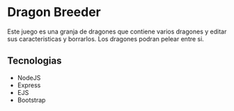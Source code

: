 # Dragon Breeder

Este juego es una granja de dragones que contiene varios dragones y editar sus caracteristicas y borrarlos. Los dragones podran pelear entre si.

## Tecnologias
- NodeJS
- Express
- EJS
- Bootstrap